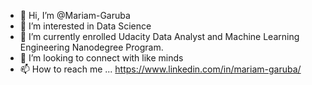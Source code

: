 - 👋 Hi, I’m @Mariam-Garuba
- 👀 I’m interested in Data Science
- 🌱 I’m currently enrolled Udacity Data Analyst and Machine Learning Engineering Nanodegree Program.
- 💞️ I’m looking to connect with like minds
- 📫 How to reach me ... https://www.linkedin.com/in/mariam-garuba/

<!---
Mariam-Garuba/Mariam-Garuba is a ✨ special ✨ repository because its `README.md` (this file) appears on your GitHub profile.
You can click the Preview link to take a look at your changes.
--->
